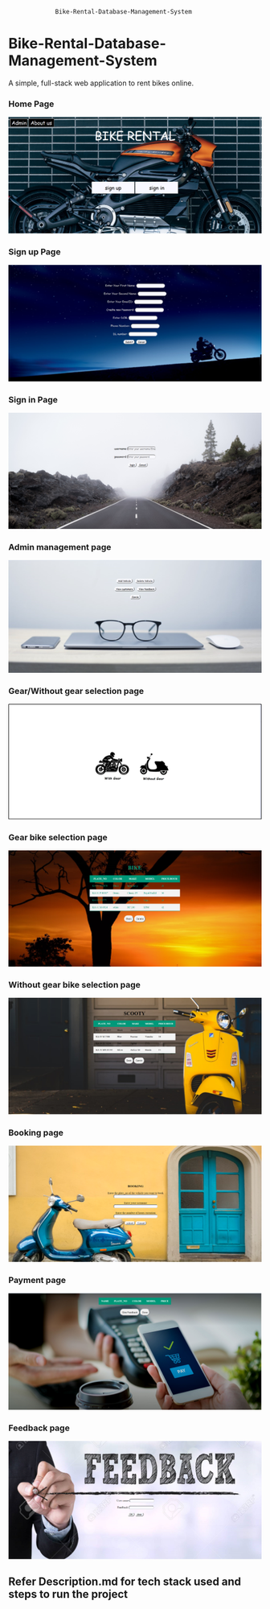                  Bike-Rental-Database-Management-System

# Bike-Rental-Database-Management-System
A simple, full-stack web application to rent bikes online.

### Home Page
![main_page](snapshot/main_page.PNG "First page displayed upon visiting localhost")

### Sign up Page
![sign_up](snapshot/sign_up.PNG "Sign up page")

### Sign in Page
![sign_in](snapshot/sign_in.PNG "Sign in page")

### Admin management page
![admin_mangement](snapshot/Admin_management.PNG "Admin")

### Gear/Without gear selection page
![selection](snapshot/selection.PNG "Selection page")

### Gear bike selection page
![gear](snapshot/gear.PNG "Gear bike selection page")

### Without gear bike selection page
![without_gear](snapshot/without_gear.PNG "Without Gear bike selection page")

### Booking page 
![booking](snapshot/booking.PNG "Booking page")

### Payment page
![payment](snapshot/payment.PNG "payment page")

### Feedback page 
![feedback](snapshot/feedback.PNG "Rating page")


## Refer Description.md for tech stack used and steps to run the project  
